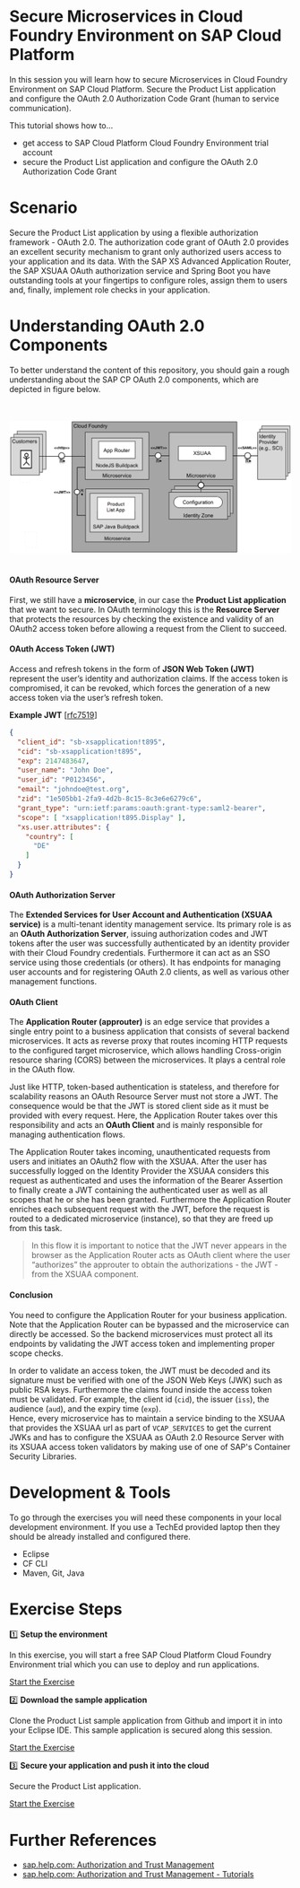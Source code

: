 # Secure Microservices in Cloud Foundry Environment on SAP Cloud Platform

In this session you will learn how to secure Microservices in Cloud Foundry Environment on SAP Cloud Platform. 
Secure the Product List application and configure the OAuth 2.0 Authorization Code Grant (human to service communication). 


This tutorial shows how to...
* get access to SAP Cloud Platform Cloud Foundry Environment trial account
* secure the Product List application and configure the OAuth 2.0 Authorization Code Grant

# Scenario

Secure the Product List application by using a flexible authorization framework - OAuth 2.0. The authorization code grant of OAuth 2.0 provides an excellent security mechanism to grant only authorized users access to your application and its data. With the SAP XS Advanced Application Router, the SAP XSUAA OAuth authorization service and Spring Boot you have outstanding tools at your fingertips to configure roles, assign them to users and, finally, implement role checks in your application.

# Understanding OAuth 2.0 Components

To better understand the content of this repository, you should gain a rough understanding about the SAP CP OAuth 2.0 components, which are depicted in figure below.

<br><br>
![OAuth 2.0 Components Overview](/img/overview_oauth2_components.png?raw=true)
<br><br>


#### OAuth Resource Server
First, we still have a **microservice**, in our case the **Product List application** that we want to secure. In OAuth terminology this is the **Resource Server** that protects the resources by checking the existence and validity of an OAuth2 access token before allowing a request from the Client to succeed.

#### OAuth Access Token (JWT)
Access and refresh tokens in the form of **JSON Web Token (JWT)** represent the user’s identity and authorization claims. If the access token is compromised, it can be revoked, which forces the generation of a new access token via the user’s refresh token.

**Example JWT** [[rfc7519](https://tools.ietf.org/html/rfc7519)]
```json
{
  "client_id": "sb-xsapplication!t895",
  "cid": "sb-xsapplication!t895",
  "exp": 2147483647,
  "user_name": "John Doe",
  "user_id": "P0123456",
  "email": "johndoe@test.org",
  "zid": "1e505bb1-2fa9-4d2b-8c15-8c3e6e6279c6",
  "grant_type": "urn:ietf:params:oauth:grant-type:saml2-bearer",
  "scope": [ "xsapplication!t895.Display" ],
  "xs.user.attributes": {
    "country": [
      "DE"
    ]
  }
}
```

#### OAuth Authorization Server
The **Extended Services for User Account and Authentication (XSUAA service)** is a multi-tenant identity management service. Its primary role is as an **OAuth Authorization Server**, issuing authorization codes and JWT tokens after the user was successfully authenticated by an identity provider with their Cloud Foundry credentials. Furthermore it can act as an SSO service using those credentials (or others). It has endpoints for managing user accounts and for registering OAuth 2.0 clients, as well as various other management functions.

#### OAuth Client
The **Application Router (approuter)** is an edge service that provides a single entry point to a business application that consists of several backend microservices. It acts as reverse proxy that routes incoming HTTP requests to the configured target microservice, which allows handling Cross-origin resource sharing (CORS) between the microservices. It plays a central role in the OAuth flow.

Just like HTTP, token-based authentication is stateless, and therefore for scalability reasons an OAuth Resource Server must not store a JWT. The consequence would be that the JWT is stored client side as it must be provided with every request. Here, the Application Router takes over this responsibility and acts an **OAuth Client** and is mainly responsible for managing authentication flows.

The Application Router takes incoming, unauthenticated requests from users and initiates an OAuth2 flow with the XSUAA. After the user has successfully logged on the Identity Provider the XSUAA considers this request as authenticated and uses the information of the Bearer Assertion to finally create a JWT containing the authenticated user as well as all scopes that he or she has been granted. Furthermore the Application Router enriches each subsequent request with the JWT, before the request is routed to a dedicated microservice (instance), so that they are freed up from this task.


> In this flow it is important to notice that the JWT never appears in the browser as the Application Router acts as OAuth client where the user “authorizes” the approuter to obtain the authorizations - the JWT - from the XSUAA component.

#### Conclusion

You need to configure the Application Router for your business application. Note that the Application Router can be bypassed and the microservice 
can directly be accessed. So the backend microservices must protect all its endpoints by validating the JWT access token and implementing proper scope checks.

In order to validate an access token, the JWT must be decoded and its signature must be verified with one of the JSON Web Keys (JWK) such as public RSA keys. Furthermore the claims found inside the access token must be validated. For example, the client id (`cid`), the issuer (`iss`), the audience (`aud`), and the expiry time (`exp`).  
Hence, every microservice has to maintain a service binding to the XSUAA that provides the XSUAA url as part of `VCAP_SERVICES` to get the current JWKs and has to configure the XSUAA as OAuth 2.0 Resource Server with its XSUAA access token validators by making use of one of SAP's Container Security Libraries.


# Development  & Tools

To go through the exercises you will need these components in your local development environment. 
If you use a TechEd provided laptop then they should be already installed and configured there.

- Eclipse
- CF CLI
- Maven, Git, Java

# Exercise Steps

:one: **Setup the environment**

In this exercise, you will start a free SAP Cloud Platform Cloud Foundry Environment trial which you can use to deploy and run applications.

[Start the Exercise](/exercises/01_setup/README.md)

:two: **Download the sample application**

Clone the Product List sample application from Github and import it in into your Eclipse IDE. This sample application is secured along this session. 

[Start the Exercise](/exercises/02_clone/README.md)

:three: **Secure your application and push it into the cloud**

Secure the Product List application.

[Start the Exercise](/exercises/09_secure/README.md)

# Further References
- [sap.help.com: Authorization and Trust Management](https://help.sap.com/viewer/product/DRAFT/CP_AUTHORIZ_TRUST_MNG/Validation/en-US)
- [sap.help.com: Authorization and Trust Management - Tutorials](https://help.sap.com/viewer/65de2977205c403bbc107264b8eccf4b/Cloud/en-US/902ae800c1d04c7388e407b7815e5cc8.html)
